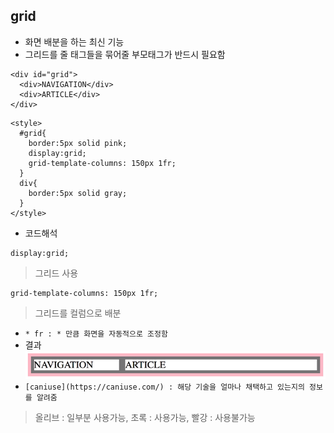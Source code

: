 ## grid
- 화면 배분을 하는 최신 기능
- 그리드를 줄 태그들을 묶어줄 부모태그가 반드시 필요함
```
<div id="grid">
  <div>NAVIGATION</div>
  <div>ARTICLE</div>
</div>
```
```
<style>
  #grid{
    border:5px solid pink;
    display:grid;
    grid-template-columns: 150px 1fr;
  }
  div{
    border:5px solid gray;
  }
</style>
```
- 코드해석
```
display:grid;
```
> 그리드 사용
```
grid-template-columns: 150px 1fr;
```
> 그리드를 컬럼으로 배분
- `* fr : * 만큼 화면을 자동적으로 조정함`
- 결과
<br />![01](img/01.png)<br />
- `[caniuse](https://caniuse.com/) : 해당 기술을 얼마나 채택하고 있는지의 정보를 알려줌`
> 올리브 : 일부분 사용가능, 초록 : 사용가능, 빨강 : 사용불가능

